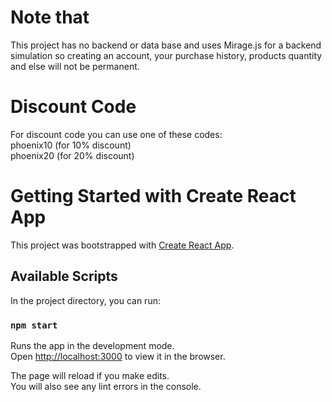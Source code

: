 # Note that 
This project has no backend or data base and uses Mirage.js for a backend simulation so creating an account, your purchase history, products quantity and else will not be permanent.

# Discount Code
For discount code you can use one of these codes:  
phoenix10 (for 10% discount)  
phoenix20 (for 20% discount)

# Getting Started with Create React App 

This project was bootstrapped with [Create React App](https://github.com/facebook/create-react-app). 

## Available Scripts

In the project directory, you can run:

### `npm start`

Runs the app in the development mode.\
Open [http://localhost:3000](http://localhost:3000) to view it in the browser.

The page will reload if you make edits.\
You will also see any lint errors in the console.
